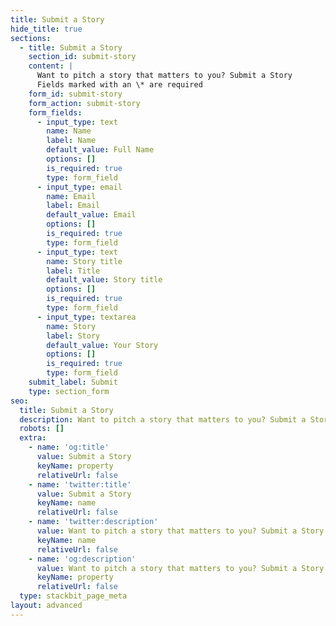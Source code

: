 ```yaml
---
title: Submit a Story
hide_title: true
sections:
  - title: Submit a Story
    section_id: submit-story
    content: |
      Want to pitch a story that matters to you? Submit a Story
      Fields marked with an \* are required
    form_id: submit-story
    form_action: submit-story
    form_fields:
      - input_type: text
        name: Name
        label: Name
        default_value: Full Name
        options: []
        is_required: true
        type: form_field
      - input_type: email
        name: Email
        label: Email
        default_value: Email
        options: []
        is_required: true
        type: form_field
      - input_type: text
        name: Story title
        label: Title
        default_value: Story title
        options: []
        is_required: true
        type: form_field
      - input_type: textarea
        name: Story
        label: Story
        default_value: Your Story
        options: []
        is_required: true
        type: form_field
    submit_label: Submit
    type: section_form
seo:
  title: Submit a Story
  description: Want to pitch a story that matters to you? Submit a Story
  robots: []
  extra:
    - name: 'og:title'
      value: Submit a Story
      keyName: property
      relativeUrl: false
    - name: 'twitter:title'
      value: Submit a Story
      keyName: name
      relativeUrl: false
    - name: 'twitter:description'
      value: Want to pitch a story that matters to you? Submit a Story
      keyName: name
      relativeUrl: false
    - name: 'og:description'
      value: Want to pitch a story that matters to you? Submit a Story
      keyName: property
      relativeUrl: false
  type: stackbit_page_meta
layout: advanced
---
```

